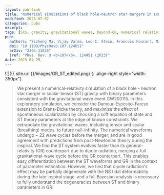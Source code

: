 ```yaml
---
layout: pub-link
title: "Numerical simulations of black hole-neutron star mergers in scalar-tensor gravity"
modified: 2023-07-07
categories: pubs
excerpt:
tags: [SXS, gravity, gravitational waves, beyond-GR, numerical relativity, LIGO, black holes, neutron stars]
pub:
  authors: "Sizheng Ma, Vijay Varma, Leo C. Stein, Francois Foucart, Matthew D. Duez, Lawrence E. Kidder, Harald P. Pfeiffer, Mark A. Scheel"
  doi: "10.1103/PhysRevD.107.124051"
  arXiv: "2304.11836"
  jref: "Phys. Rev. D <b>107</b>, 124051 (2023)"
date: 2023-04-25
---
```


![]({{ site.url }}/images/GR_ST_edited.png)
{: .align-right style="width: 350px"}
> We present a numerical-relativity simulation of a black hole -
> neutron star merger in scalar-tensor (ST) gravity with binary
> parameters consistent with the gravitational wave event GW200115. In
> this exploratory simulation, we consider the Damour-Esposito-Farese
> extension to Brans-Dicke theory, and maximize the effect of
> spontaneous scalarization by choosing a soft equation of state and
> ST theory parameters at the edge of known constraints. We
> extrapolate the gravitational waves, including tensor and scalar
> (breathing) modes, to future null-infinity. The numerical waveforms
> undergo ~ 22 wave cycles before the merger, and are in good
> agreement with predictions from post-Newtonian theory during the
> inspiral. We find the ST system evolves faster than its
> general-relativity (GR) counterpart due to dipole radiation, merging
> a full gravitational-wave cycle before the GR counterpart. This
> enables easy differentiation between the ST waveforms and GR in the
> context of parameter estimation. However, we find that dipole
> radiation's effect may be partially degenerate with the NS tidal
> deformability during the late inspiral stage, and a full Bayesian
> analysis is necessary to fully understand the degeneracies between
> ST and binary parameters in GR.

